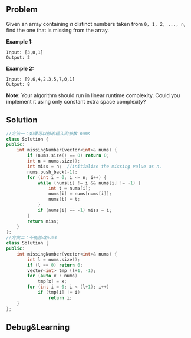 ## Problem

Given an array containing *n* distinct numbers taken from `0, 1, 2, ..., n`, find the one that is missing from the array.

**Example 1:**

```
Input: [3,0,1]
Output: 2
```

**Example 2:**

```
Input: [9,6,4,2,3,5,7,0,1]
Output: 8
```

**Note**:
Your algorithm should run in linear runtime complexity. Could you implement it using only constant extra space complexity?



## Solution

```c++
//方法一：如果可以修改输入的参数 nums
class Solution {
public:
    int missingNumber(vector<int>& nums) {
        if (nums.size() == 0) return 0;
        int n = nums.size();
        int miss = n;  //initialize the missing value as n.
        nums.push_back(-1);
        for (int i = 0; i <= n; i++) {
            while (nums[i] != i && nums[i] != -1) {
                int t = nums[i];
                nums[i] = nums[nums[i]];
                nums[t] = t;
            }
            if (nums[i] == -1) miss = i;
        }
        return miss;
    }
};
//方案二：不能修改nums
class Solution {
public:
    int missingNumber(vector<int>& nums) {
        int l = nums.size();
        if (l == 0) return 0;
        vector<int> tmp (l+1, -1);
        for (auto x : nums) 
            tmp[x] = x;
        for (int i = 0; i < (l+1); i++) 
            if (tmp[i] != i) 
                return i;
    }
};
```



## Debug&Learning



